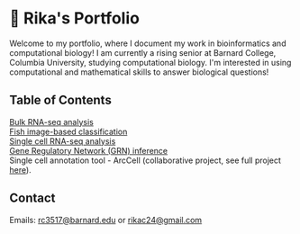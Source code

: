 # 🧬 Rika's Portfolio

Welcome to my portfolio, where I document my work in bioinformatics and computational biology! I am currently a rising senior at Barnard College, Columbia University, studying computational biology. I'm interested in using computational and mathematical skills to answer biological questions!

## Table of Contents

[Bulk RNA-seq analysis](./Bulk_RNAseq_Analysis)\
[Fish image-based classification](./IBC)\
[Single cell RNA-seq analysis](./single_cell_analysis)\
[Gene Regulatory Network (GRN) inference](./grn)\
Single cell annotation tool - ArcCell (collaborative project, see full project [here](https://github.com/VenkatSBitra/coms4761_project)).

## Contact
Emails: rc3517@barnard.edu or rikac24@gmail.com






























